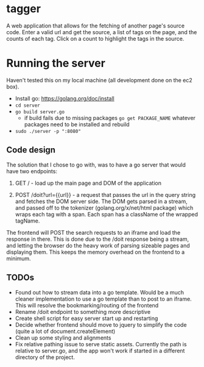 # tagger

A web application that allows for the fetching of another page's source code. Enter a valid url and get the source, a list of tags on the page, and the counts of each tag. Click on a count to highlight the tags in the source.

# Running the server

Haven't tested this on my local machine (all development done on the ec2 box).
- Install go: https://golang.org/doc/install
- `cd server`
- `go build server.go`
  - if build fails due to missing packages `go get PACKAGE_NAME` whatever packages need to be installed and rebuild
- `sudo ./server -p ":8080"`

## Code design

The solution that I chose to go with, was to have a go server that would have two endpoints:

1) GET / - load up the main page and DOM of the application

2) POST /doit?url={{url}} - a request that passes the url in the query string and fetches the DOM server side. The DOM gets parsed in a stream, and passed off to the tokenizer (golang.org/x/net/html package) which wraps each tag with a span. Each span has a className of the wrapped tagName. 

The frontend will POST the search requests to an iframe and load the response in there. This is done due to the /doit response being a stream, and letting the browser do the heavy work of parsing sizeable pages and displaying them. This keeps the memory overhead on the frontend to a minimum. 


## TODOs

- Found out how to stream data into a go template. Would be a much cleaner implementation to use a go template than to post to an iframe. This will resolve the bookmarking/routing of the frontend
- Rename /doit endpoint to something more descriptive
- Create shell script for easy server start up and restarting
- Decide whether frontend should move to jquery to simplify the code (quite a lot of document.createElement)
- Clean up some styling and alignments
- Fix relative pathing issue to serve static assets. Currently the path is relative to server.go, and the app won't work if started in a different directory of the project.
